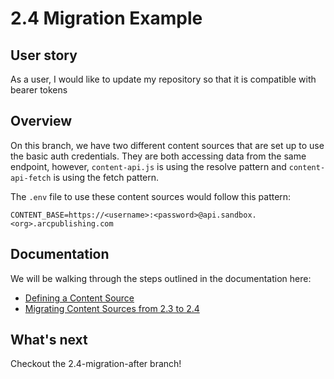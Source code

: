 # 2.4 Migration Example

## User story
As a user, I would like to update my repository so that it is compatible with bearer tokens

## Overview
On this branch, we have two different content sources that are set up to use the basic auth credentials. They are both accessing data from the same endpoint, however, `content-api.js` is using the resolve pattern and `content-api-fetch` is using the fetch pattern.

The `.env` file to use these content sources would follow this pattern:

```
CONTENT_BASE=https://<username>:<password>@api.sandbox.<org>.arcpublishing.com
```

## Documentation
We will be walking through the steps outlined in the documentation here:
- [Defining a Content Source](https://redirector.arcpublishing.com/alc/arc-products/pagebuilder/fusion/documentation/recipes/defining-arc-content-source.md?version=2.4)
- [Migrating Content Sources from 2.3 to 2.4](https://redirector.arcpublishing.com/alc/arc-products/pagebuilder/fusion/user-documentation/pagebuilder-fusion-migrating-content-sources-from-23-to-24/)

## What's next
Checkout the 2.4-migration-after branch!
